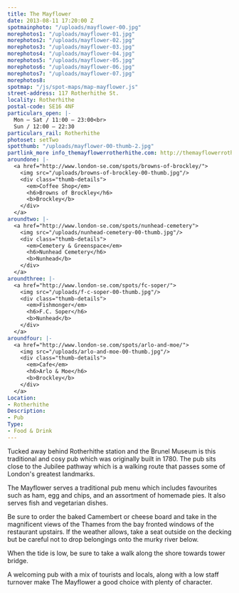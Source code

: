 ```yaml
---
title: The Mayflower
date: 2013-08-11 17:20:00 Z
spotmainphoto: "/uploads/mayflower-00.jpg"
morephotos1: "/uploads/mayflower-01.jpg"
morephotos2: "/uploads/mayflower-02.jpg"
morephotos3: "/uploads/mayflower-03.jpg"
morephotos4: "/uploads/mayflower-04.jpg"
morephotos5: "/uploads/mayflower-05.jpg"
morephotos6: "/uploads/mayflower-06.jpg"
morephotos7: "/uploads/mayflower-07.jpg"
morephotos8: 
spotmap: "/js/spot-maps/map-mayflower.js"
street-address: 117 Rotherhithe St.
locality: Rotherhithe
postal-code: SE16 4NF
particulars_open: |-
  Mon – Sat / 11:00 – 23:00<br>
  Sun / 12:00 – 22:30
particulars_rail: Rotherhithe
photoset: setTwo
spotthumb: "/uploads/mayflower-00-thumb-2.jpg"
partlink_more info_themayflowerrotherhithe.com: http://themayflowerrotherhithe.com/
aroundone: |-
  <a href="http://www.london-se.com/spots/browns-of-brockley/">
    <img src="/uploads/browns-of-brockley-00-thumb.jpg"/>
    <div class="thumb-details">
      <em>Coffee Shop</em>
      <h6>Browns of Brockley</h6>
      <b>Brockley</b>
    </div>
  </a>
aroundtwo: |-
  <a href="http://www.london-se.com/spots/nunhead-cemetery">
    <img src="/uploads/nunhead-cemetery-00-thumb.jpg"/>
    <div class="thumb-details">
      <em>Cemetery & Greenspace</em>
      <h6>Nunhead Cemetery</h6>
      <b>Nunhead</b>
    </div>
  </a>
aroundthree: |-
  <a href="http://www.london-se.com/spots/fc-soper/">
    <img src="/uploads/f-c-soper-00-thumb.jpg"/>
    <div class="thumb-details">
      <em>Fishmonger</em>
      <h6>F.C. Soper</h6>
      <b>Nunhead</b>
    </div>
  </a>
aroundfour: |-
  <a href="http://www.london-se.com/spots/arlo-and-moe/">
    <img src="/uploads/arlo-and-moe-00-thumb.jpg"/>
    <div class="thumb-details">
      <em>Cafe</em>
      <h6>Arlo & Moe</h6>
      <b>Brockley</b>
    </div>
  </a>
Location:
- Rotherhithe
Description:
- Pub
Type:
- Food & Drink
---
```


Tucked away behind Rotherhithe station and the Brunel Museum is this traditional and cosy pub which was originally built in 1780. The pub sits close to the Jubilee pathway which is a walking route that passes some of London's greatest landmarks.

The Mayflower serves a traditional pub menu which includes favourites such as ham, egg and chips, and an assortment of homemade pies. It also serves fish and vegetarian dishes.

Be sure to order the baked Camembert or cheese board and take in the magnificent views of the Thames from the bay fronted windows of the restaurant upstairs. If the weather allows, take a seat outside on the decking but be careful not to drop belongings onto the murky river below.

When the tide is low, be sure to take a walk along the shore towards tower bridge.

A welcoming pub with a mix of tourists and locals, along with a low staff turnover make The Mayflower a good choice with plenty of character.
